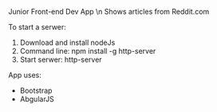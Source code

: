Junior Front-end Dev App \n
Shows articles from Reddit.com

To start a serwer:
1. Download and install nodeJs
2. Command line: npm install -g http-server
3. Start serwer: http-server

App uses:
- Bootstrap
- AbgularJS
